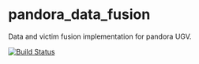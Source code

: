 pandora_data_fusion
===================

Data and victim fusion implementation for pandora UGV.

[![Build Status](http://jenkins.pandora.ee.auth.gr/buildStatus/icon?job=test-data_fusion)](http://jenkins.pandora.ee.auth.gr/view/All/job/test-data_fusion/)
